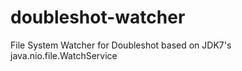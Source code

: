 doubleshot-watcher
==================

File System Watcher for Doubleshot based on JDK7's java.nio.file.WatchService